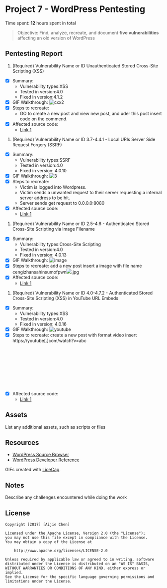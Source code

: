 # Project 7 - WordPress Pentesting

Time spent: **12** hours spent in total

> Objective: Find, analyze, recreate, and document **five vulnerabilities** affecting an old version of WordPress

## Pentesting Report

1. (Required) Vulnerability Name or ID Unauthenticated Stored Cross-Site Scripting (XSS)
  - [X] Summary: 
    - Vulnerability types:XSS
    - Tested in version:4.0
    - Fixed in version:4.1.2 
  - [X] GIF Walkthrough: 
  ![cxx2](https://user-images.githubusercontent.com/21352483/32157258-c828aac8-bd18-11e7-98f8-95bfca270e1c.gif)
  - [X] Steps to recreate: 
    - GO to create a new post and view new post, and uder this post insert code on the commend.
  - [X] Affected source code:
    - [Link 1](https://cedricvb.be/post/wordpress-stored-xss-vulnerability-4-1-2/)
1. (Required) Vulnerability Name or ID 3.7-4.4.1 - Local URIs Server Side Request Forgery (SSRF)
  - [X] Summary: 
    - Vulnerability types:SSRF
    - Tested in version:4.0
    - Fixed in version: 4.0.10
  - [X] GIF Walkthrough: 
  ![3](https://user-images.githubusercontent.com/21352483/32157144-0cdef54c-bd18-11e7-9133-6a96a2ab57a1.gif)
  - [X] Steps to recreate: 
    - Victim is logged into Wordpress.
    - Victim sends a unwanted request to their server requesting a internal server address to be hit.
    - Server sends get request to 0.0.0.0:8080
  - [X] Affected source code:
    - [Link 1](https://hackerone.com/reports/110801)
1. (Required) Vulnerability Name or ID 2.5-4.6 - Authenticated Stored Cross-Site Scripting via Image Filename
  - [X] Summary: 
    - Vulnerability types:Cross-Site Scripting
    - Tested in version:4.0
    - Fixed in version: 4.0.13
  - [X] GIF Walkthrough:
    ![image](https://user-images.githubusercontent.com/21352483/32157093-a22ea1d4-bd17-11e7-8032-0365992474e7.gif)
  - [X] Steps to recreate: 
      add a new post
      insert a image with file name cengizhansahinsumofpwn<img src=a onerror=alert(document.cookie)>.jpg
  - [X] Affected source code:
    - [Link 1](https://sumofpwn.nl/advisory/2016/persistent_cross_site_scripting_vulnerability_in_wordpress_due_to_unsafe_processing_of_file_names.html)
    
1. (Required) Vulnerability Name or ID 4.0-4.7.2 - Authenticated Stored Cross-Site Scripting (XSS) in YouTube URL Embeds
  - [X] Summary: 
    - Vulnerability types:XSS
    - Tested in version:4.0
    - Fixed in version: 4.0.16
  - [X] GIF Walkthrough:
  ![youtube](https://user-images.githubusercontent.com/21352483/32157259-cac53f94-bd18-11e7-8ae4-c69b3d45e5c3.gif)
  - [X] Steps to recreate:
      create a new post with format video
      insert https://youtube[.]com/watch?v=abc<svg onload=alert(1)> on the context
      pubnish and view post
  - [X] Affected source code:
    - [Link 1](https://blog.sucuri.net/2017/03/stored-xss-in-wordpress-core.html)

## Assets

List any additional assets, such as scripts or files

## Resources

- [WordPress Source Browser](https://core.trac.wordpress.org/browser/)
- [WordPress Developer Reference](https://developer.wordpress.org/reference/)

GIFs created with [LiceCap](http://www.cockos.com/licecap/).

## Notes

Describe any challenges encountered while doing the work

## License

    Copyright [2017] [Aijie Chen]

    Licensed under the Apache License, Version 2.0 (the "License");
    you may not use this file except in compliance with the License.
    You may obtain a copy of the License at

        http://www.apache.org/licenses/LICENSE-2.0

    Unless required by applicable law or agreed to in writing, software
    distributed under the License is distributed on an "AS IS" BASIS,
    WITHOUT WARRANTIES OR CONDITIONS OF ANY KIND, either express or implied.
    See the License for the specific language governing permissions and
    limitations under the License.
